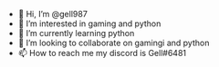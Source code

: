 - 👋 Hi, I’m @gell987
- 👀 I’m interested in gaming and python
- 🌱 I’m currently learning python
- 💞️ I’m looking to collaborate on gamingi and python
- 📫 How to reach me my discord is Gell#6481

<!---
gell987/gell987 is a ✨ special ✨ repository because its `README.md` (this file) appears on your GitHub profile.
You can click the Preview link to take a look at your changes.
--->
